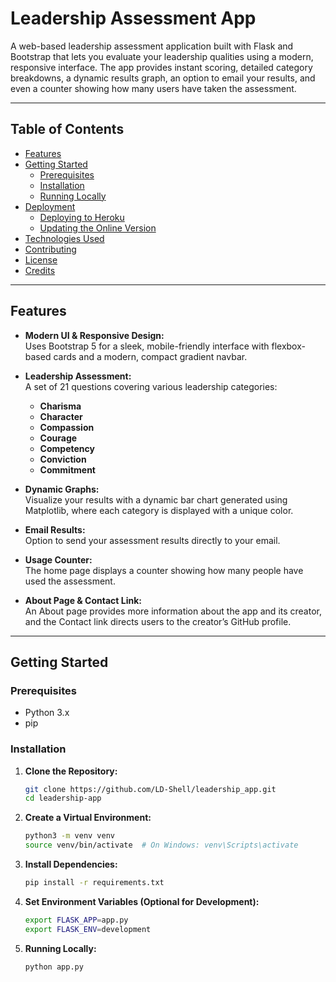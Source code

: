 # Leadership Assessment App

A web-based leadership assessment application built with Flask and Bootstrap that lets you evaluate your leadership qualities using a modern, responsive interface. The app provides instant scoring, detailed category breakdowns, a dynamic results graph, an option to email your results, and even a counter showing how many users have taken the assessment.

---

## Table of Contents

- [Features](#features)
- [Getting Started](#getting-started)
  - [Prerequisites](#prerequisites)
  - [Installation](#installation)
  - [Running Locally](#running-locally)
- [Deployment](#deployment)
  - [Deploying to Heroku](#deploying-to-heroku)
  - [Updating the Online Version](#updating-the-online-version)
- [Technologies Used](#technologies-used)
- [Contributing](#contributing)
- [License](#license)
- [Credits](#credits)

---

## Features

- **Modern UI & Responsive Design:**  
  Uses Bootstrap 5 for a sleek, mobile-friendly interface with flexbox-based cards and a modern, compact gradient navbar.

- **Leadership Assessment:**  
  A set of 21 questions covering various leadership categories:
  - **Charisma**
  - **Character**
  - **Compassion**
  - **Courage**
  - **Competency**
  - **Conviction**
  - **Commitment**

- **Dynamic Graphs:**  
  Visualize your results with a dynamic bar chart generated using Matplotlib, where each category is displayed with a unique color.

- **Email Results:**  
  Option to send your assessment results directly to your email.

- **Usage Counter:**  
  The home page displays a counter showing how many people have used the assessment.

- **About Page & Contact Link:**  
  An About page provides more information about the app and its creator, and the Contact link directs users to the creator’s GitHub profile.

---

## Getting Started

### Prerequisites

- Python 3.x
- pip

### Installation

1. **Clone the Repository:**

   ```bash
   git clone https://github.com/LD-Shell/leadership_app.git
   cd leadership-app
   
2. **Create a Virtual Environment:**

   ```bash
   python3 -m venv venv
   source venv/bin/activate  # On Windows: venv\Scripts\activate

3. **Install Dependencies:**

   ```bash
   pip install -r requirements.txt

4. **Set Environment Variables (Optional for Development):**

   ```bash
   export FLASK_APP=app.py
   export FLASK_ENV=development

5. **Running Locally:**

   ```bash
   python app.py